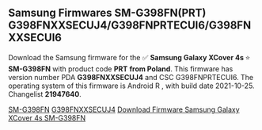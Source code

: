 <h2>Samsung Firmwares SM-G398FN(PRT) G398FNXXSECUJ4/G398FNPRTECUI6/G398FNXXSECUI6</h2>
Download the Samsung firmware for the ✅ <strong>Samsung Galaxy XCover 4s </strong> ⭐ <strong>SM-G398FN</strong> with product code <strong>PRT</strong> <strong> from Poland</strong>. This firmware has version number PDA <strong>G398FNXXSECUJ4</strong> and CSC G398FNPRTECUI6. The operating system of this firmware is Android R , with build date 2021-10-25. Changelist <strong>21947640</strong>.


[SM-G398FN](https://samfirm.shop/samsung/model/SM-G398FN)
[G398FNXXSECUJ4](https://samfirm.shop/samsung/pda/G398FNXXSECUJ4)
[Download Firmware Samsung Galaxy XCover 4s SM-G398FN](https://samfirm.shop/samsung/firmware/467695)
